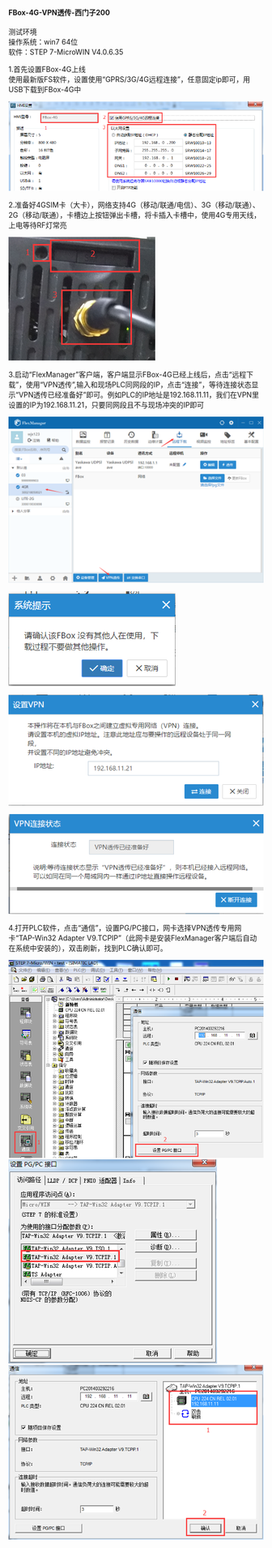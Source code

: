 #### **FBox-4G-VPN透传-西门子200**  

测试环境  
操作系统：win7 64位  
软件：STEP 7-MicroWIN V4.0.6.35  

1.首先设置FBox-4G上线  
使用最新版FS软件，设置使用“GPRS/3G/4G远程连接”，任意固定ip即可，用USB下载到FBox-4G中  

![添加盒子分组](../Images/Trans/TranExplain/AB1769L36ERM/ABERM1.png)  

2.准备好4GSIM卡（大卡），网络支持4G（移动/联通/电信）、3G（移动/联通）、2G（移动/联通），卡槽边上按钮弹出卡槽，将卡插入卡槽中，使用4G专用天线，上电等待RF灯常亮  

![添加盒子分组](../Images/Trans/TranExplain/AB1769L36ERM/ABERM2.png)  

3.启动“FlexManager”客户端，客户端显示FBox-4G已经上线后，点击“远程下载”，使用“VPN透传”,输入和现场PLC同网段的IP，点击“连接”，等待连接状态显示“VPN透传已经准备好”即可。例如PLC的IP地址是192.168.11.11，我们在VPN里设置的IP为192.168.11.21，只要同网段且不与现场冲突的IP即可  

![添加盒子分组](../Images/Trans/TranExplain/AB1769L36ERM/MP1.png)  

![添加盒子分组](../Images/Trans/TranExplain/AB1769L36ERM/MP2.png)  

![添加盒子分组](../Images/Trans/TranExplain/AB1769L36ERM/MP3.png)  

![添加盒子分组](../Images/Trans/TranExplain/AB1769L36ERM/MP4.png)  

4.打开PLC软件，点击“通信”，设置PG/PC接口，网卡选择VPN透传专用网卡“TAP-Win32 Adapter V9.TCPIP”（此网卡是安装FlexManager客户端后自动在系统中安装的），双击刷新，找到PLC确认即可。  

![添加盒子分组](../Images/Trans/TranExplain/STEP7MicroWIN/STEP7MicroWIN1.png)  
![添加盒子分组](../Images/Trans/TranExplain/STEP7MicroWIN/STEP7MicroWIN2.png)  
![添加盒子分组](../Images/Trans/TranExplain/STEP7MicroWIN/STEP7MicroWIN3.png)  
